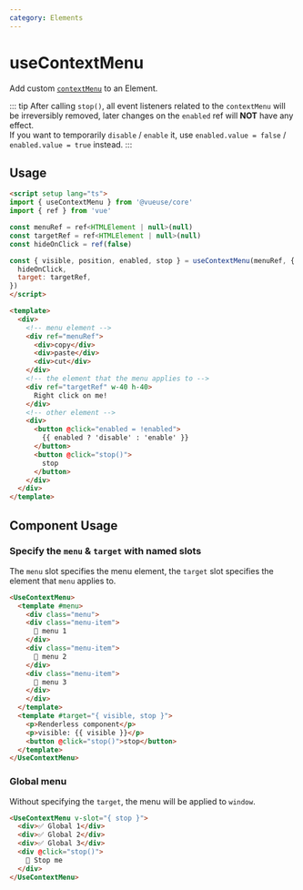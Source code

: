 ```yaml
---
category: Elements
---
```


# useContextMenu

Add custom [`contextMenu`](https://developer.mozilla.org/en-US/docs/Web/API/Element/contextmenu_event) to an Element.

::: tip
After calling `stop()`, all event listeners related to the `contextMenu` will be irreversibly removed, later changes on the `enabled` ref will **NOT** have any effect.\
If you want to temporarily `disable` / `enable` it, use `enabled.value = false` / `enabled.value = true` instead.
:::

## Usage

```html
<script setup lang="ts">
import { useContextMenu } from '@vueuse/core'
import { ref } from 'vue'

const menuRef = ref<HTMLElement | null>(null)
const targetRef = ref<HTMLElement | null>(null)
const hideOnClick = ref(false)

const { visible, position, enabled, stop } = useContextMenu(menuRef, {
  hideOnClick,
  target: targetRef,
})
</script>

<template>
  <div>
    <!-- menu element -->
    <div ref="menuRef">
      <div>copy</div>
      <div>paste</div>
      <div>cut</div>
    </div>
    <!-- the element that the menu applies to -->
    <div ref="targetRef" w-40 h-40>
      Right click on me!
    </div>
    <!-- other element -->
    <div>
      <button @click="enabled = !enabled">
        {{ enabled ? 'disable' : 'enable' }}
      </button>
      <button @click="stop()">
        stop
      </button>
    </div>
  </div>
</template>
```

## Component Usage

### Specify the `menu` & `target` with named slots

The `menu` slot specifies the menu element, the `target` slot specifies the element that `menu` applies to. 

```html
<UseContextMenu>
  <template #menu>
    <div class="menu">
    <div class="menu-item">
      🚀 menu 1
    </div>
    <div class="menu-item">
      🎁 menu 2
    </div>
    <div class="menu-item">
      💖 menu 3
    </div>
    </div>
  </template>
  <template #target="{ visible, stop }">
    <p>Renderless component</p>
    <p>visible: {{ visible }}</p>
    <button @click="stop()">stop</button>
  </template>
</UseContextMenu>
```

### Global menu

Without specifying the `target`, the menu will be applied to `window`.

```html
<UseContextMenu v-slot="{ stop }">
  <div>✅ Global 1</div>
  <div>✅ Global 2</div>
  <div>✅ Global 3</div>
  <div @click="stop()">
    🤚 Stop me
  </div>
</UseContextMenu>
```
